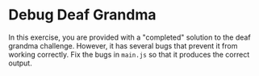 
# Debug Deaf Grandma

In this exercise, you are provided with a "completed" solution to the deaf grandma challenge. However, it has several bugs that prevent it from working correctly. Fix the bugs in `main.js` so that it produces the correct output.
